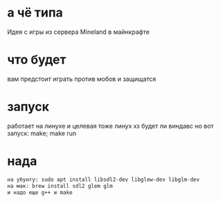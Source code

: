 # а чё типа
Идея с игры из сервера Mineland в майнкрафте

# что будет
вам предстоит играть против мобов и защищатся

# запуск
работает на линухе и целевая тоже линух
хз будет ли виндавс но вот запуск: make; make run

# нада
```sh
на убунту: sudo apt install libsdl2-dev libglew-dev libglm-dev
на мак: brew install sdl2 glem glm
и надо еще g++ и make
```
